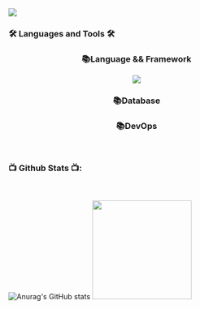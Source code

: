 <img src="https://capsule-render.vercel.app/api?type=wave&color=gradient&height=300&section=header&text=ohamin26&fontSize=60" />
<br>

### 🛠 Languages and Tools 🛠
<div align="center">
  <h3>📚Language && Framework</h3>
  <img src="https://img.shields.io/badge/javascript" />
  <h3>📚Database</h3>
  
  <h3>📚DevOps</h3>
</div>

<br>

### 📺 Github Stats 📺:
<br>

![Anurag's GitHub stats](https://github-readme-stats.vercel.app/api?username=ohamin26&show_icons=true&theme=prussian)
<img style="height:195px" src="https://github-readme-stats.vercel.app/api/top-langs/?username=ohamin26&layout=compact&theme=prussian&hide_border=true" />
